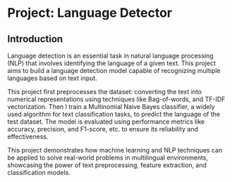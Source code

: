 # Project: Language Detector

## Introduction

Language detection is an essential task in natural language processing (NLP) that involves identifying the language of a given text. This project aims to build a language detection model capable of recognizing multiple languages based on text input. 

This project first preprocesses the dataset: converting the text into numerical representations using techniques like Bag-of-words, and TF-IDF vectorization. Then I train a Multinomial Naive Bayes classifier, a widely used algorithm for text classification tasks, to  predict the language of the test dataset. The model is evaluated using performance metrics like accuracy, precision, and F1-score, etc. to ensure its reliability and effectiveness.

This project demonstrates how machine learning and NLP techniques can be applied to solve real-world problems in multilingual environments, showcasing the power of text preprocessing, feature extraction, and classification models.
